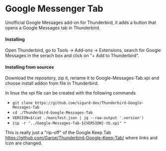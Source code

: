 # Google Messenger Tab
Unofficial Google Messages add-on for Thunderbird, it adds a button that opens a Google Messages tab in Thunderbird.
<!--The [home page](https://addons.thunderbird.net/thunderbird/addon/google-messages-tab) of the extension contains some pictures and reviews.-->

#### Installing 
Open Thunderbird, go to Tools -> Add-ons -> Extensions, search for Google Messages in the serach box and click on "+ Add to Thunderbird".

#### Installing from sources
Download the repository, zip it, rename it to Google-Messages-Tab.xpi and choose install addon from file in Thunderbird.

In linux the xpi file can be created with the following commands
* `git clone https://github.com/sigurd-dev/Thunderbird-Google-Messages-Tab`
* `cd ./Thunderbird-Google-Messages-Tab`
* `VERSION=$(cat ./manifest.json | jq --raw-output '.version')`
* `zip -r "../Google-Messages-Tab-${VERSION}-tb.xpi" *`

This is really just a "rip-off" of the Google Keep Tab https://github.com/Garoe/Thunderbird-Google-Keep-Tab/
where links and icon are changed.
